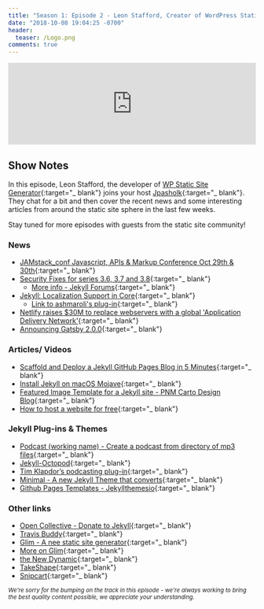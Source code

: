 ```yaml
---
title: "Season 1: Episode 2 - Leon Stafford, Creator of WordPress Static Site Generator."
date: "2018-10-08 19:04:25 -0700"
header:
  teaser: /Logo.png
comments: true
---
```


<iframe width="100%" height="166" scrolling="no" frameborder="no" allow="autoplay" src="https://w.soundcloud.com/player/?url=https%3A//api.soundcloud.com/tracks/524623647&color=%230b0707&auto_play=false&hide_related=false&show_comments=true&show_user=true&show_reposts=false&show_teaser=true"></iframe>

## Show Notes

In this episode, Leon Stafford, the developer of [WP Static Site Generator](https://wp2static.com/){:target="_ blank"} joins your host [Jpasholk](https://twitter.com/jpasholk){:target="_ blank"}. They chat for a bit and then cover the recent news and some interesting articles from around the static site sphere in the last few weeks.

Stay tuned for more episodes with guests from the static site community!

### News

* [JAMstack_conf Javascript, APIs & Markup Conference Oct 29th & 30th](https://jamstackconf.com/){:target="_ blank"}
* [Security Fixes for series 3.6, 3.7 and 3.8](https://jekyllrb.com/news/2018/09/19/security-fixes-for-3-6-3-7-3-8/){:target="_ blank"}
  * [More info - Jekyll Forums](http://talk.jekyllrb.com/t/recent-vulnerabilities-in-jekyll-and-jekyll-dependencies/2219/2){:target="_ blank"}
* [Jekyll: Localization Support in Core](https://talk.jekyllrb.com/t/localization-support-in-core/2194){:target="_ blank"}
  * [Link to ashmaroli's plug-in](https://github.com/ashmaroli/jekyll-locale){:target="_ blank"}
* [Netlify raises $30M to replace webservers with a global 'Application Delivery Network'](https://www.netlify.com/blog/2018/10/09/netlify-raises-30m-to-replace-webservers-with-a-global-application-delivery-network/?utm_source=twitter&utm_medium=social&utm_campaign=blog&utm_content=funding){:target="_ blank"}
* [Announcing Gatsby 2.0.0](https://www.gatsbyjs.org/blog/2018-09-17-gatsby-v2/){:target="_ blank"}

### Articles/ Videos

* [Scaffold and Deploy a Jekyll GitHub Pages Blog in 5 Minutes](https://medium.com/@jonesrussell42/scaffold-and-deploy-a-jekyll-github-pages-blog-in-5-minutes-356a20793149?source=userActivityShare-e0de8c57b3dd-1538326712){:target="_ blank"}
* [Install Jekyll on macOS Mojave](https://desiredpersona.com/install-jekyll-on-macos/){:target="_ blank"}
* [Featured Image Template for a Jekyll site - PNM Carto Design Blog](https://pnmcartodesign.wordpress.com/2018/10/01/how-to-create-a-featured-image-template-for-a-jekyll-blog-site/){:target="_ blank"}
* [How to host a website for free](https://www.youtube.com/watch?v=9RfU6KGNkfE){:target="_ blank"}

### Jekyll Plug-ins & Themes

* [Podcast (working name) - Create a podcast from directory of mp3 files](https://github.com/pathawks/podcast){:target="_ blank"}
* [Jekyll-Octopod](https://github.com/jekyll-octopod){:target="_ blank"}
* [Tim Klapdor’s podcasting plug-in](https://github.com/timklapdor/link-rot){:target="_ blank"}
* [Minimal - A new Jekyll Theme that converts](https://twitter.com/desiredpersona/status/915529580416569345?s=21){:target="_ blank"}
* [Github Pages Templates - Jekyllthemesio](https://jekyllthemes.io/github-pages-templates){:target="_ blank"}

### Other links

* [Open Collective - Donate to Jekyll](https://opencollective.com/jekyll){:target="_ blank"}
* [Travis Buddy](https://github.com/bluzi/travis-buddy){:target="_ blank"}
* [Glim - A nee static site generator](https://github.com/sorbits/glim){:target="_ blank"}
 * [More on Glim](https://sigpipe.macromates.com/2018/creating-a-faster-jekyll/){:target="_ blank"}
* [the New Dynamic](https://www.thenewdynamic.org/){:target="_ blank"}
* [TakeShape](https://www.takeshape.io/){:target="_ blank"}
* [Snipcart](https://snipcart.com/blog/static-site-e-commerce-part-2-integrating-snipcart-with-jekyll){:target="_ blank"}

<small><em>We're sorry for the bumping on the track in this episode - we're always working to bring the best quality content possible, we appreciate your understanding.</em></small>
